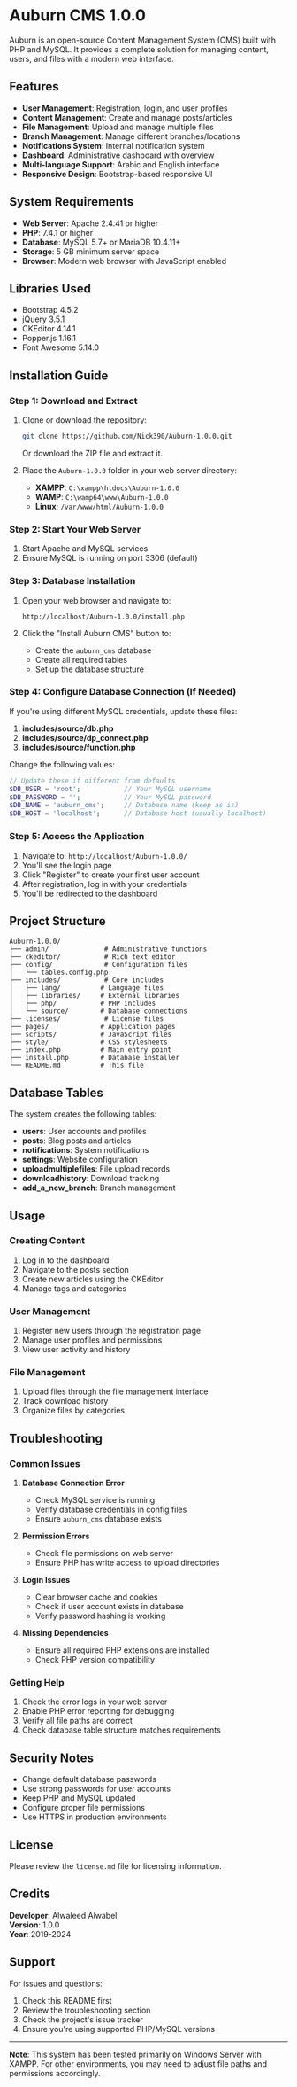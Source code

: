 # Auburn CMS 1.0.0

Auburn is an open-source Content Management System (CMS) built with PHP and MySQL. It provides a complete solution for managing content, users, and files with a modern web interface.

## Features

- **User Management**: Registration, login, and user profiles
- **Content Management**: Create and manage posts/articles
- **File Management**: Upload and manage multiple files
- **Branch Management**: Manage different branches/locations
- **Notifications System**: Internal notification system
- **Dashboard**: Administrative dashboard with overview
- **Multi-language Support**: Arabic and English interface
- **Responsive Design**: Bootstrap-based responsive UI

## System Requirements

- **Web Server**: Apache 2.4.41 or higher
- **PHP**: 7.4.1 or higher
- **Database**: MySQL 5.7+ or MariaDB 10.4.11+
- **Storage**: 5 GB minimum server space
- **Browser**: Modern web browser with JavaScript enabled

## Libraries Used

- Bootstrap 4.5.2
- jQuery 3.5.1
- CKEditor 4.14.1
- Popper.js 1.16.1
- Font Awesome 5.14.0

## Installation Guide

### Step 1: Download and Extract

1. Clone or download the repository:
   ```bash
   git clone https://github.com/Nick390/Auburn-1.0.0.git
   ```
   Or download the ZIP file and extract it.

2. Place the `Auburn-1.0.0` folder in your web server directory:
   - **XAMPP**: `C:\xampp\htdocs\Auburn-1.0.0`
   - **WAMP**: `C:\wamp64\www\Auburn-1.0.0`
   - **Linux**: `/var/www/html/Auburn-1.0.0`

### Step 2: Start Your Web Server

1. Start Apache and MySQL services
2. Ensure MySQL is running on port 3306 (default)

### Step 3: Database Installation

1. Open your web browser and navigate to:
   ```
   http://localhost/Auburn-1.0.0/install.php
   ```

2. Click the "Install Auburn CMS" button to:
   - Create the `auburn_cms` database
   - Create all required tables
   - Set up the database structure

### Step 4: Configure Database Connection (If Needed)

If you're using different MySQL credentials, update these files:

1. **includes/source/db.php**
2. **includes/source/dp_connect.php**  
3. **includes/source/function.php**

Change the following values:
```php
// Update these if different from defaults
$DB_USER = 'root';           // Your MySQL username
$DB_PASSWORD = '';           // Your MySQL password
$DB_NAME = 'auburn_cms';     // Database name (keep as is)
$DB_HOST = 'localhost';      // Database host (usually localhost)
```

### Step 5: Access the Application

1. Navigate to: `http://localhost/Auburn-1.0.0/`
2. You'll see the login page
3. Click "Register" to create your first user account
4. After registration, log in with your credentials
5. You'll be redirected to the dashboard

## Project Structure

```
Auburn-1.0.0/
├── admin/              # Administrative functions
├── ckeditor/           # Rich text editor
├── config/             # Configuration files
│   └── tables.config.php
├── includes/           # Core includes
│   ├── lang/          # Language files
│   ├── libraries/     # External libraries
│   ├── php/           # PHP includes
│   └── source/        # Database connections
├── licenses/           # License files
├── pages/             # Application pages
├── scripts/           # JavaScript files
├── style/             # CSS stylesheets
├── index.php          # Main entry point
├── install.php        # Database installer
└── README.md          # This file
```

## Database Tables

The system creates the following tables:

- **users**: User accounts and profiles
- **posts**: Blog posts and articles
- **notifications**: System notifications
- **settings**: Website configuration
- **uploadmultiplefiles**: File upload records
- **downloadhistory**: Download tracking
- **add_a_new_branch**: Branch management

## Usage

### Creating Content
1. Log in to the dashboard
2. Navigate to the posts section
3. Create new articles using the CKEditor
4. Manage tags and categories

### User Management
1. Register new users through the registration page
2. Manage user profiles and permissions
3. View user activity and history

### File Management
1. Upload files through the file management interface
2. Track download history
3. Organize files by categories

## Troubleshooting

### Common Issues

1. **Database Connection Error**
   - Check MySQL service is running
   - Verify database credentials in config files
   - Ensure `auburn_cms` database exists

2. **Permission Errors**
   - Check file permissions on web server
   - Ensure PHP has write access to upload directories

3. **Login Issues**
   - Clear browser cache and cookies
   - Check if user account exists in database
   - Verify password hashing is working

4. **Missing Dependencies**
   - Ensure all required PHP extensions are installed
   - Check PHP version compatibility

### Getting Help

1. Check the error logs in your web server
2. Enable PHP error reporting for debugging
3. Verify all file paths are correct
4. Check database table structure matches requirements

## Security Notes

- Change default database passwords
- Use strong passwords for user accounts
- Keep PHP and MySQL updated
- Configure proper file permissions
- Use HTTPS in production environments

## License

Please review the `license.md` file for licensing information.

## Credits

**Developer**: Alwaleed Alwabel  
**Version**: 1.0.0  
**Year**: 2019-2024

## Support

For issues and questions:
1. Check this README first
2. Review the troubleshooting section
3. Check the project's issue tracker
4. Ensure you're using supported PHP/MySQL versions

---

**Note**: This system has been tested primarily on Windows Server with XAMPP. For other environments, you may need to adjust file paths and permissions accordingly.
